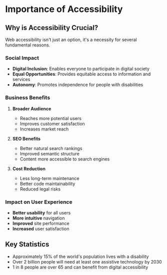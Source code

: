# Importance of Accessibility

## Why is Accessibility Crucial?

Web accessibility isn't just an option, it's a necessity for several fundamental reasons.

### Social Impact

- **Digital Inclusion**: Enables everyone to participate in digital society
- **Equal Opportunities**: Provides equitable access to information and services
- **Autonomy**: Promotes independence for people with disabilities

### Business Benefits

1. **Broader Audience**

   - Reaches more potential users
   - Improves customer satisfaction
   - Increases market reach

2. **SEO Benefits**

   - Better natural search rankings
   - Improved semantic structure
   - Content more accessible to search engines

3. **Cost Reduction**
   - Less long-term maintenance
   - Better code maintainability
   - Reduced legal risks

### Impact on User Experience

- **Better usability** for all users
- **More intuitive** navigation
- **Improved** site performance
- **Increased** user satisfaction

## Key Statistics

- Approximately 15% of the world's population lives with a disability
- Over 2 billion people will need at least one assistive technology by 2030
- 1 in 8 people are over 65 and can benefit from digital accessibility
